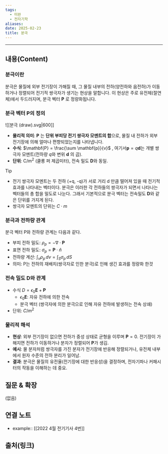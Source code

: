 ```yaml
---
tags:
  - 미완
  - 전자기학
aliases: 
date: 2025-02-23
title: 분극
---
```


---

## 내용(Content)

### 분극이란

분극은 물질에 외부 전기장이 가해질 때, 그 물질 내부의 전하(양전하와 음전하)가 이동하거나 정렬되어 전기적 쌍극자가 생기는 현상을 말합니다. 이 현상은 주로 유전체(절연체)에서 두드러지며, 분극 벡터 $\mathbf{P}$ 로 정량화됩니다.

### 분극 벡터 P의 정의
![[분극 (draw).svg|600]]

- **물리적 의미**: $\mathbf{P}$ 는 **단위 부피당 전기 쌍극자 모멘트의 합**으로, 물질 내 전하가 외부 전기장에 의해 얼마나 편향되었는지를 나타냅니다.
- **수식**: $\mathbf{P} = \frac{\sum \mathbf{p}}{v}$ , 여기서$\mathbf{p} = q \mathbf{d}$는 개별 쌍극자 모멘트(전하량 $q$와 변위 $\mathbf{d}$ 의 곱).
- **단위**: $\text{C/m}^2$ (쿨롱 퍼 제곱미터), 전속 밀도 $\mathbf{D}$와 동일.

>[!tip]
>- 전기 쌍극자 모멘트는 두 전하 (+q, -q)가 서로 거리 d 만큼 떨어져 있을 때 전기적 효과를 나타내는 벡터이다. 분극은 이러한 각 전하들의 쌍극자가 되면서 나타나는 벡터들의 총 합을 밀도로 나눈다. 그래서 기본적으로 분극 벡터는 전속밀도 $\mathbf{D}$와 같은 단위를 가지게 된다.
>- 쌍극자 모멘트의 단위는 $C \cdot m$

### 분극과 전하량 관계

분극 벡터 P와 전하량 관계는 다음과 같다.

- 부피 전하 밀도: $\rho_{p} =  -\nabla \cdot \mathbf{P}$
- 표면 전하 밀도: $\sigma_{p} = \mathbf{P} \cdot \hat{n}$
- 전하량 계산: $\int _{v} \rho_{p} \, dv = \int _{S} \sigma_{p} \, dS$
- 의미: P는 전하의 재배치(쌍극자로 인한 분극)로 인해 생긴 효과를 정량화 한것


### 전속 밀도 D와 관계

- 수식 $D = \epsilon_{0}\mathbf{E} + \mathbf{P}$
	- $\epsilon_{0}\mathbf{E}$: 자유 전하에 의한 전속
	- 분극 벡터 (쌍극자에 의한 분극으로 인해 자유 전하에 발생하는 전속 상쇄)
- 단위: $C / m^{2}$

### 물리적 해석

- **현상**: 외부 전기장이 없으면 전하가 중성 상태로 균형을 이루며 $\mathbf{P} = 0$. 전기장이 가해지면 전하가 이동하거나 분자가 정렬되어 $\mathbf{P}$가 생김.
- **예시**: 물 분자처럼 쌍극자를 가진 분자가 전기장에 반응해 정렬되거나, 유전체 내부에서 원자 수준의 전하 분리가 일어남.
- **결과**: 분극은 물질의 유전율(전기장에 대한 반응성)을 결정하며, 전자기파나 커패시터의 작동을 이해하는 데 중요.

## 질문 & 확장

(없음)

## 연결 노트

- example:: [[2022 4월 전기기사 4번]]
## 출처(링크)





